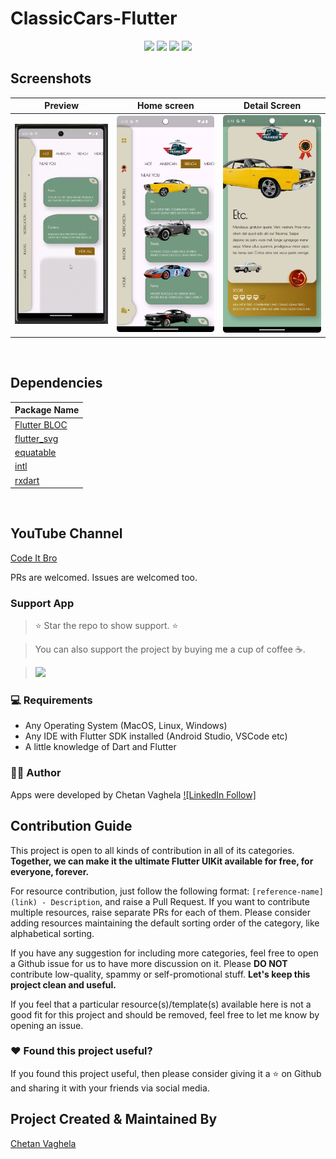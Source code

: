 # ClassicCars-Flutter

<p align="center">
  <img src="https://img.shields.io/github/stars/chetanvaghela457/ClassicCars-Flutter">
  <img src="https://img.shields.io/github/forks/chetanvaghela457/ClassicCars-Flutter">
  <img src="https://img.shields.io/github/v/release/chetanvaghela457/ClassicCars-Flutter?label=Release&logo=semantic-release">
  <img src="https://img.shields.io/github/last-commit/chetanvaghela457/ClassicCars-Flutter?label=Last%20commit">
</p>

## Screenshots

Preview                    |   Home screen             |  Detail Screen  
:-------------------------:|:-------------------------:|:-------------------------:
![](https://github.com/chetanvaghela457/ClassicCars-Flutter/blob/main/sample_gif.gif)|![](https://github.com/chetanvaghela457/ClassicCars-Flutter/blob/main/ss1.png)|![](https://github.com/chetanvaghela457/ClassicCars-Flutter/blob/main/ss2.png)


<br/>

## Dependencies
Package Name        |
:-------------------------|
|[Flutter BLOC](https://pub.dev/packages/flutter_bloc) 
|[flutter_svg](https://pub.dev/packages/flutter_svg)
|[equatable](https://pub.dev/packages/equatable)
|[intl](https://pub.dev/packages/intl)
|[rxdart](https://pub.dev/packages/rxdart)

<br/>

## YouTube Channel

[Code It Bro](https://www.youtube.com/@CodeItBroz)

PRs are welcomed. Issues are welcomed too.

### Support App

> ⭐️ Star the repo to show support. ⭐️

> You can also support the project by buying me a cup of coffee ☕️.

> <a href="https://buymeacoffee.com/chetanvaghela"><img src="https://img.buymeacoffee.com/button-api/?text=Buy me a coffee&emoji=&slug=chetanvaghela&button_colour=BD5FFF&font_colour=ffffff&font_family=Cookie&outline_colour=000000&coffee_colour=FFDD00"></a>

### 💻 Requirements

- Any Operating System (MacOS, Linux, Windows)
- Any IDE with Flutter SDK installed (Android Studio, VSCode etc)
- A little knowledge of Dart and Flutter

### 👨‍💻 Author

Apps were developed by Chetan Vaghela [![LinkedIn Follow]](https://www.linkedin.com/in/chetanvaghela457/)

## Contribution Guide

This project is open to all kinds of contribution in all of its categories. **Together, we can make it the ultimate Flutter UIKit available for free, for everyone, forever.**

For resource contribution, just follow the following format: `[reference-name](link) - Description`, and raise a Pull Request. If you want to contribute multiple resources, raise separate PRs for each of them. Please consider adding resources maintaining the default sorting order of the category, like alphabetical sorting.

If you have any suggestion for including more categories, feel free to open a Github issue for us to have more discussion on it. Please **DO NOT** contribute low-quality, spammy or self-promotional stuff. **Let's keep this project clean and useful.**

If you feel that a particular resource(s)/template(s) available here is not a good fit for this project and should be removed, feel free to let me know by opening an issue.

### :heart: Found this project useful?

If you found this project useful, then please consider giving it a :star: on Github and sharing it with your friends via social media.

## Project Created & Maintained By

[Chetan Vaghela](https://github.com/chetanvaghela457) 
